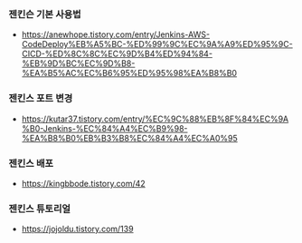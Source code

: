 ### 젠킨슨 기본 사용법
  - <https://anewhope.tistory.com/entry/Jenkins-AWS-CodeDeploy%EB%A5%BC-%ED%99%9C%EC%9A%A9%ED%95%9C-CICD-%ED%8C%8C%EC%9D%B4%ED%94%84-%EB%9D%BC%EC%9D%B8-%EA%B5%AC%EC%B6%95%ED%95%98%EA%B8%B0>


### 젠킨스 포트 변경
  - <https://kutar37.tistory.com/entry/%EC%9C%88%EB%8F%84%EC%9A%B0-Jenkins-%EC%84%A4%EC%B9%98-%EA%B8%B0%EB%B3%B8%EC%84%A4%EC%A0%95>
  
  
  
### 젠킨스 배포
  - <https://kingbbode.tistory.com/42>


### 젠킨스 튜토리얼
- <https://jojoldu.tistory.com/139>
